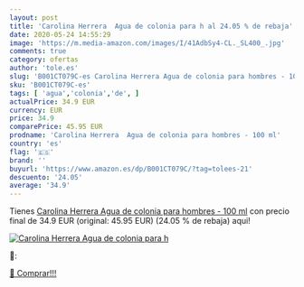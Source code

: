 ```yaml
---
layout: post
title: 'Carolina Herrera  Agua de colonia para h al 24.05 % de rebaja'
date: 2020-05-24 14:55:29
image: 'https://m.media-amazon.com/images/I/41AdbSy4-CL._SL400_.jpg'
comments: true
category: ofertas
author: 'tole.es'
slug: 'B001CT079C-es Carolina Herrera Agua de colonia para hombres - 100 ml'
sku: 'B001CT079C-es'
tags: [ 'agua','colonia','de', ]
actualPrice: 34.9 EUR
currency: EUR
price: 34.9
comparePrice: 45.95 EUR
prodname: 'Carolina Herrera  Agua de colonia para hombres - 100 ml'
country: 'es'
flag: '🇪🇸'
brand: ''
buyurl: 'https://www.amazon.es/dp/B001CT079C/?tag=tolees-21'
descuento: '24.05'
average: '34.9'
---
```


Tienes [Carolina Herrera  Agua de colonia para hombres - 100 ml](https://www.amazon.es/dp/B001CT079C/?tag=tolees-21) con precio final de  34.9 EUR (original: 45.95 EUR) (24.05 %  de rebaja) aqui!

[![Carolina Herrera  Agua de colonia para h](https://m.media-amazon.com/images/I/41AdbSy4-CL._SL400_.jpg)](https://www.amazon.es/dp/B001CT079C/?tag=tolees-21)

🔎:


[🛒 Comprar!!!](https://www.amazon.es/dp/B001CT079C/?tag=tolees-21)
